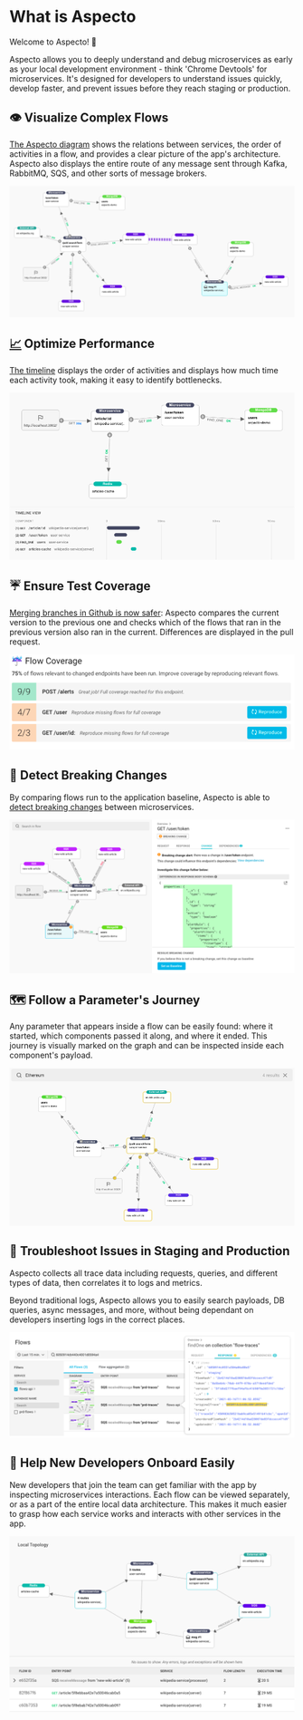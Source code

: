# What is Aspecto

Welcome to Aspecto! 👋  
  
Aspecto allows you to deeply understand and debug microservices as early as your local development environment - think 'Chrome Devtools' for microservices. It's designed for developers to understand issues quickly, develop faster, and prevent issues before they reach staging or production.

## 👁 Visualize Complex Flows

[The Aspecto diagram](visualize-data-flows.md) shows the relations between services, the order of activities in a flow, and provides a clear picture of the app's architecture. Aspecto also displays the entire route of any message sent through Kafka, RabbitMQ, SQS, and other sorts of message brokers.

![](.gitbook/assets/screen-shot-2021-03-16-at-11.52.53.png)

## [📈](https://emojipedia.org/chart-increasing/) Optimize Performance

[The timeline](timing.md) displays the order of activities and displays how much time each activity took, making it easy to identify bottlenecks.

![](.gitbook/assets/screen-shot-2021-03-16-at-11.30.25.png)

## ☔️ Ensure Test Coverage

[Merging branches in Github is now safer](prevent-issues-before-merging.md): Aspecto compares the current version to the previous one and checks which of the flows that ran in the previous version also ran in the current. Differences are displayed in the pull request. 

![](.gitbook/assets/screen-shot-2021-03-24-at-14.35.14.png)

## 🦍  Detect Breaking Changes

By comparing flows run to the application baseline, Aspecto is able to [detect breaking changes](breaking-changes.md) between microservices.

![](.gitbook/assets/screen-shot-2021-03-16-at-14.56.11.png)

## 🗺  Follow a Parameter's Journey

Any parameter that appears inside a flow can be easily found: where it started, which components passed it along, and where it ended. This journey is visually marked on the graph and can be inspected inside each component's payload. 

![](.gitbook/assets/screen-shot-2021-03-24-at-14.30.44.png)

## 🔎  Troubleshoot Issues in Staging and Production

Aspecto collects all trace data including requests, queries, and different types of data, then correlates it to logs and metrics.   
  
Beyond traditional logs, Aspecto allows you to easily search payloads, DB queries, async messages, and more, without being dependant on developers inserting logs in the correct places.

![](.gitbook/assets/screen-shot-2021-03-16-at-13.45.28.png)

## 👋  Help New Developers Onboard Easily

New developers that join the team can get familiar with the app by inspecting microservices interactions. Each flow can be viewed separately, or as a part of the entire local data architecture. This makes it much easier to grasp how each service works and interacts with other services in the app.

![](.gitbook/assets/bitmap.png)

